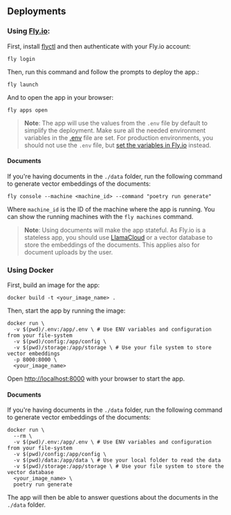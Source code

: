 ## Deployments

### Using [Fly.io](https://fly.io/):

First, install [flyctl](https://fly.io/docs/flyctl/install/) and then authenticate with your Fly.io account:

```shell
fly login
```

Then, run this command and follow the prompts to deploy the app.:

```shell
fly launch
```

And to open the app in your browser:

```shell
fly apps open
```

> **Note**: The app will use the values from the `.env` file by default to simplify the deployment. Make sure all the needed environment variables in the [.env](.env) file are set. For production environments, you should not use the `.env` file, but [set the variables in Fly.io](https://fly.io/docs/rails/the-basics/configuration/) instead.

#### Documents

If you're having documents in the `./data` folder, run the following command to generate vector embeddings of the documents:

```
fly console --machine <machine_id> --command "poetry run generate"
```

Where `machine_id` is the ID of the machine where the app is running. You can show the running machines with the `fly machines` command.

> **Note**: Using documents will make the app stateful. As Fly.io is a stateless app, you should use [LlamaCloud](https://docs.cloud.llamaindex.ai/llamacloud/getting_started) or a vector database to store the embeddings of the documents. This applies also for document uploads by the user.

### Using Docker

First, build an image for the app:

```
docker build -t <your_image_name> .
```

Then, start the app by running the image:

```
docker run \
  -v $(pwd)/.env:/app/.env \ # Use ENV variables and configuration from your file-system
  -v $(pwd)/config:/app/config \
  -v $(pwd)/storage:/app/storage \ # Use your file system to store vector embeddings
  -p 8000:8000 \
  <your_image_name>
```

Open [http://localhost:8000](http://localhost:8000) with your browser to start the app.

#### Documents

If you're having documents in the `./data` folder, run the following command to generate vector embeddings of the documents:

```
docker run \
  --rm \
  -v $(pwd)/.env:/app/.env \ # Use ENV variables and configuration from your file-system
  -v $(pwd)/config:/app/config \
  -v $(pwd)/data:/app/data \ # Use your local folder to read the data
  -v $(pwd)/storage:/app/storage \ # Use your file system to store the vector database
  <your_image_name> \
  poetry run generate
```

The app will then be able to answer questions about the documents in the `./data` folder.
